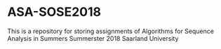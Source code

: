 # ASA-SOSE2018
This is a repository for storing assignments of Algorithms for Sequence Analysis in Summers Summerster 2018 Saarland University
